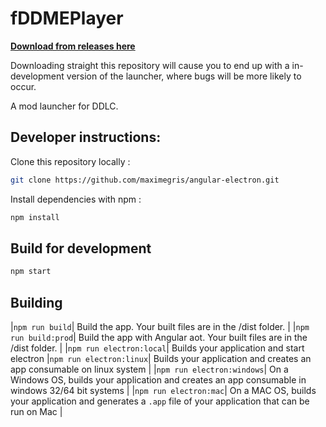 # fDDMEPlayer

**[Download from releases here](https://github.com/famous1622/fDDMEPlayer/releases)**

Downloading straight this repository will cause you to end up with a in-development version of the launcher, where bugs will be more likely to occur.

A mod launcher for DDLC.



## Developer instructions:

Clone this repository locally :

``` bash
git clone https://github.com/maximegris/angular-electron.git
```

Install dependencies with npm :

``` bash
npm install
```

## Build for development
```bash
npm start  
```

## Building
|`npm run build`| Build the app. Your built files are in the /dist folder. |
|`npm run build:prod`| Build the app with Angular aot. Your built files are in the /dist folder. |
|`npm run electron:local`| Builds your application and start electron
|`npm run electron:linux`| Builds your application and creates an app consumable on linux system |
|`npm run electron:windows`| On a Windows OS, builds your application and creates an app consumable in windows 32/64 bit systems |
|`npm run electron:mac`|  On a MAC OS, builds your application and generates a `.app` file of your application that can be run on Mac |
